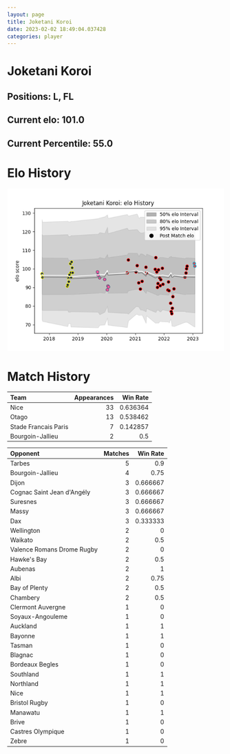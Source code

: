 ```yaml
---  
layout: page  
title: Joketani Koroi  
date: 2023-02-02 18:49:04.037428  
categories: player  
---
```

# Joketani Koroi

## Positions: L, FL

## Current elo: 101.0

## Current Percentile: 55.0

# Elo History


![elo history](history_JoketaniKoroi.png)
# Match History


| Team                 |   Appearances |   Win Rate |
|:---------------------|--------------:|-----------:|
| Nice                 |            33 |   0.636364 |
| Otago                |            13 |   0.538462 |
| Stade Francais Paris |             7 |   0.142857 |
| Bourgoin-Jallieu     |             2 |   0.5      |

| Opponent                   |   Matches |   Win Rate |
|:---------------------------|----------:|-----------:|
| Tarbes                     |         5 |   0.9      |
| Bourgoin-Jallieu           |         4 |   0.75     |
| Dijon                      |         3 |   0.666667 |
| Cognac Saint Jean d'Angély |         3 |   0.666667 |
| Suresnes                   |         3 |   0.666667 |
| Massy                      |         3 |   0.666667 |
| Dax                        |         3 |   0.333333 |
| Wellington                 |         2 |   0        |
| Waikato                    |         2 |   0.5      |
| Valence Romans Drome Rugby |         2 |   0        |
| Hawke's Bay                |         2 |   0.5      |
| Aubenas                    |         2 |   1        |
| Albi                       |         2 |   0.75     |
| Bay of Plenty              |         2 |   0.5      |
| Chambery                   |         2 |   0.5      |
| Clermont Auvergne          |         1 |   0        |
| Soyaux-Angouleme           |         1 |   0        |
| Auckland                   |         1 |   1        |
| Bayonne                    |         1 |   1        |
| Tasman                     |         1 |   0        |
| Blagnac                    |         1 |   0        |
| Bordeaux Begles            |         1 |   0        |
| Southland                  |         1 |   1        |
| Northland                  |         1 |   1        |
| Nice                       |         1 |   1        |
| Bristol Rugby              |         1 |   0        |
| Manawatu                   |         1 |   1        |
| Brive                      |         1 |   0        |
| Castres Olympique          |         1 |   0        |
| Zebre                      |         1 |   0        |